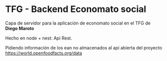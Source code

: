 # TFG - Backend Economato social

Capa de servidor para la aplicación de economato social en el TFG de **Diego Maroto**

Hecho en node + nest: Api Rest.

Pidiendo información de los ean no almacenados al api abierta del proyecto
https://world.openfoodfacts.org/data

